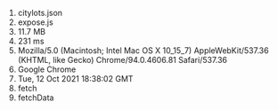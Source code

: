 1. citylots.json
2. expose.js
3. 11.7 MB
4. 231 ms
5. Mozilla/5.0 (Macintosh; Intel Mac OS X 10_15_7) AppleWebKit/537.36 (KHTML, like Gecko) Chrome/94.0.4606.81 Safari/537.36
6. Google Chrome
7. Tue, 12 Oct 2021 18:38:02 GMT
8. fetch
9. fetchData
